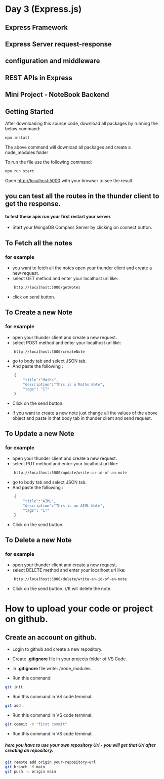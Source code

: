 # Day 3 (Express.js)

## Express Framework

## Express Server request-response

## configuration and middleware

## REST APIs in Express

## Mini Project - NoteBook Backend


## Getting Started

After downloading this source code, download all packages by running the below command:

```bash
npm install
```

The above command will download all packages and create a node_modules folder

To run the file use the following command:

```bash
npm run start
```
Open [http://localhost:5000](http://localhost:5000) with your browser to see the result.


## you can test all the routes in the thunder client to get the response.

#### to test these apis run your first restart your server.

- Start your MongoDB Compass Server by clicking on connect button.

## To Fetch all the notes
### for example

- you want to fetch all the notes open your thunder client and create a new request.
- select GET method and enter your localhost url like:
```bash
    http://localhost:5000/getNotes
```
- click on send button.

## To Create a new Note
### for example
- open your thunder client and create a new request.
- select POST method and enter your localhost url like:

```bash
    http://localhost:5000/createNote
```

- go to body tab and select JSON tab.
- And paste the following :

```bash
    {
        "title":"Maths",
        "description":"This is a Maths Note",
        "tags": "IT"
    }
```

- Click on the send button.

- if you want to create a new note just change all the values of the above object and paste in that body tab in thunder client and send request.


## To Update a new Note
### for example

- open your thunder client and create a new request.
- select PUT method and enter your localhost url like:

```bash
    http://localhost:5000/update/write-an-id-of-an-note
```
- go to body tab and select JSON tab.
- And paste the following :

```bash
    {
        "title":"AIML",
        "description":"This is an AIML Note",
        "tags": "IT"
    }
```
- Click on the send button.


## To Delete a new Note
### for example

- open your thunder client and create a new request.
- select DELETE method and enter your localhost url like:

```bash
    http://localhost:5000/delete/write-an-id-of-an-note
```
- Click on the send button. //It will delete the note.


# How to upload your code or project on github.

## Create an account on github.

- Login to github and create a new repository.

- Create **.gitignore** file in your projects folder of VS Code.

- In **.gitignore** file write: /node_modules.

- Run this command

```bash
git init
```

- Run this command in VS code terminal.

```bash
git add .
```
  
- Run this command in VS code terminal.

```bash
git commit -m "first commit"
```
- Run this command in VS code terminal.

##### here you have to use your own repository Url - you will get that Url after creating an repository. 
```bash
git remote add origin your-repository-url
git branch -M main
git push -u origin main
```
